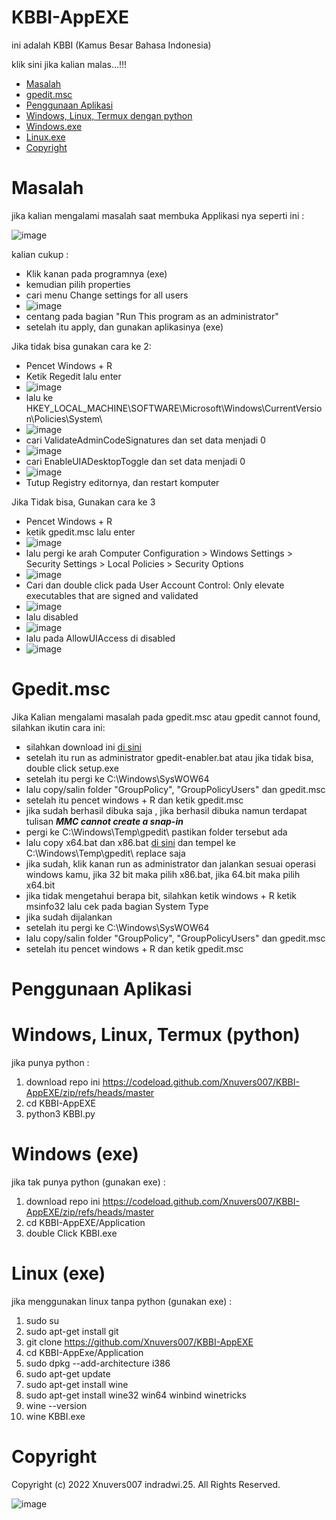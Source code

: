 # KBBI-AppEXE

ini adalah KBBI (Kamus Besar Bahasa Indonesia)

klik sini jika kalian malas...!!!

  - [Masalah](https://github.com/Xnuvers007/KBBI-AppEXE/#masalah)
  - [gpedit.msc](https://github.com/Xnuvers007/KBBI-AppEXE/#gpeditmsc)
  - [Penggunaan Aplikasi](https://github.com/Xnuvers007/KBBI-AppEXE/#penggunaan-aplikasi)
  - [Windows, Linux, Termux dengan python](https://github.com/Xnuvers007/KBBI-AppEXE/#windows-linux-termux-python)
  - [Windows.exe](https://github.com/Xnuvers007/KBBI-AppEXE/#windows-exe)
  - [Linux.exe](https://github.com/Xnuvers007/KBBI-AppEXE/#linux-exe)
  - [Copyright](https://github.com/Xnuvers007/KBBI-AppEXE/#copyright)

# Masalah

jika kalian mengalami masalah saat membuka Applikasi nya seperti ini :

![image](https://user-images.githubusercontent.com/62522733/172937163-084ede7d-85cc-4241-b8eb-8ab82a8af087.png)

kalian cukup :

  - Klik kanan pada programnya (exe)
  - kemudian pilih properties
  - cari menu Change settings for all users
  - ![image](https://user-images.githubusercontent.com/62522733/172937723-5f362bef-a817-4eb8-bea1-68a04fdf50f1.png)
  - centang pada bagian "Run This program as an administrator"
  - setelah itu apply, dan gunakan aplikasinya (exe)

Jika tidak bisa gunakan cara ke 2:

  - Pencet Windows + R
  - Ketik Regedit lalu enter
  - ![image](https://user-images.githubusercontent.com/62522733/172938466-81c1f69e-0577-465d-8cc9-496a32d1cd96.png)
  - lalu ke HKEY_LOCAL_MACHINE\SOFTWARE\Microsoft\Windows\CurrentVersion\Policies\System\
  - ![image](https://user-images.githubusercontent.com/62522733/172938846-cd78507b-dc02-431f-9c4f-844d33cdc070.png)
  - cari ValidateAdminCodeSignatures dan set data menjadi 0
  - ![image](https://user-images.githubusercontent.com/62522733/172939036-5f43e721-9c8a-41b9-ba8b-d2858fc6338c.png)
  - cari EnableUIADesktopToggle dan set data menjadi 0
  - ![image](https://user-images.githubusercontent.com/62522733/172939166-ba827056-9bc6-468e-a771-89a41eb5969f.png)
  - Tutup Registry editornya, dan restart komputer

Jika Tidak bisa, Gunakan cara ke 3

  - Pencet Windows + R
  - ketik gpedit.msc lalu enter
  - ![image](https://user-images.githubusercontent.com/62522733/172945904-981658a2-ba60-432f-b327-e6077497c05f.png)
  - lalu pergi ke arah Computer Configuration > Windows Settings > Security Settings > Local Policies > Security Options
  - ![image](https://user-images.githubusercontent.com/62522733/172945973-7ec07660-da09-4b86-b438-0d56ae2232b7.png)
  - Cari dan double click pada User Account Control: Only elevate executables that are signed and validated
  - ![image](https://user-images.githubusercontent.com/62522733/172946058-16802caf-cbde-4d78-993e-9c5cac3537eb.png)
  - lalu disabled
  - ![image](https://user-images.githubusercontent.com/62522733/172946081-5197b86a-cd6f-4c79-a4f9-fba5f806cceb.png)
  - lalu pada AllowUIAccess di disabled
  - ![image](https://user-images.githubusercontent.com/62522733/172946549-88979b24-0d3e-4bbc-a791-cfd82dfb5819.png)

# Gpedit.msc

Jika Kalian mengalami masalah pada gpedit.msc atau gpedit cannot found, silahkan ikutin cara ini:
  - silahkan download ini [di sini](https://github.com/Xnuvers007/KBBI-AppEXE/tree/master/gpedit%20if%20not%20found)
  - setelah itu run as administrator gpedit-enabler.bat atau jika tidak bisa, double click setup.exe
  - setelah itu pergi ke C:\Windows\SysWOW64
  - lalu copy/salin folder "GroupPolicy", "GroupPolicyUsers" dan gpedit.msc
  - setelah itu pencet windows + R dan ketik gpedit.msc
  - jika sudah berhasil dibuka saja , jika berhasil dibuka namun terdapat tulisan ***MMC cannot create a snap-in***
  - pergi ke  C:\Windows\Temp\gpedit\ pastikan folder tersebut ada
  - lalu copy x64.bat dan x86.bat [di sini](https://github.com/Xnuvers007/KBBI-AppEXE/tree/master/gpedit%20if%20not%20found) dan tempel ke C:\Windows\Temp\gpedit\ replace saja
  - jika sudah, klik kanan run as administrator dan jalankan sesuai operasi windows kamu, jika 32 bit maka pilih x86.bat, jika 64.bit maka pilih x64.bit
  - jika tidak mengetahui berapa bit, silahkan ketik windows + R ketik msinfo32 lalu cek pada bagian System Type
  - jika sudah dijalankan
  - setelah itu pergi ke C:\Windows\SysWOW64
  - lalu copy/salin folder "GroupPolicy", "GroupPolicyUsers" dan gpedit.msc
  - setelah itu pencet windows + R dan ketik gpedit.msc

# Penggunaan Aplikasi

# Windows, Linux, Termux (python)
jika punya python :
  1. download repo ini https://codeload.github.com/Xnuvers007/KBBI-AppEXE/zip/refs/heads/master
  2. cd KBBI-AppEXE
  3. python3 KBBI.py

# Windows (exe)
jika tak punya python (gunakan exe) :
  1. download repo ini https://codeload.github.com/Xnuvers007/KBBI-AppEXE/zip/refs/heads/master
  2. cd KBBI-AppEXE/Application
  3. double Click KBBI.exe

# Linux (exe)
jika menggunakan linux tanpa python (gunakan exe) :
  1. sudo su
  2. sudo apt-get install git
  3. git clone https://github.com/Xnuvers007/KBBI-AppEXE
  4. cd KBBI-AppExe/Application
  5. sudo dpkg --add-architecture i386
  6. sudo apt-get update
  7. sudo apt-get install wine
  8. sudo apt-get install wine32 win64 winbind winetricks
  9. wine --version
  10. wine KBBI.exe

# Copyright

Copyright (c) 2022 Xnuvers007 indradwi.25.
All Rights Reserved.

![image](https://user-images.githubusercontent.com/62522733/172956320-f2df83ea-3264-4e17-8d1f-95cc21eb0e8f.png)
